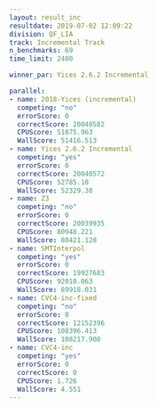 ```yaml
---
layout: result_inc
resultdate: 2019-07-02 12:09:22
division: QF_LIA
track: Incremental Track
n_benchmarks: 69
time_limit: 2400

winner_par: Yices 2.6.2 Incremental

parallel:
- name: 2018-Yices (incremental)
  competing: "no"
  errorScore: 0
  correctScore: 20040582
  CPUScore: 51875.963
  WallScore: 51416.513
- name: Yices 2.6.2 Incremental
  competing: "yes"
  errorScore: 0
  correctScore: 20040572
  CPUScore: 52785.18
  WallScore: 52329.38
- name: Z3
  competing: "no"
  errorScore: 0
  correctScore: 20039935
  CPUScore: 80948.221
  WallScore: 80421.128
- name: SMTInterpol
  competing: "yes"
  errorScore: 0
  correctScore: 19927683
  CPUScore: 92010.063
  WallScore: 89918.031
- name: CVC4-inc-fixed
  competing: "no"
  errorScore: 0
  correctScore: 12152396
  CPUScore: 108396.413
  WallScore: 108217.908
- name: CVC4-inc
  competing: "yes"
  errorScore: 0
  correctScore: 0
  CPUScore: 1.726
  WallScore: 4.551
---
```

